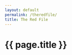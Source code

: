 ```yaml
---
layout: default
permalink: /theredfile/
title: The Red File
---
```


<div class="wrap {{ page.title }}">

  <h1>{{ page.title }}</h1>

</div>
